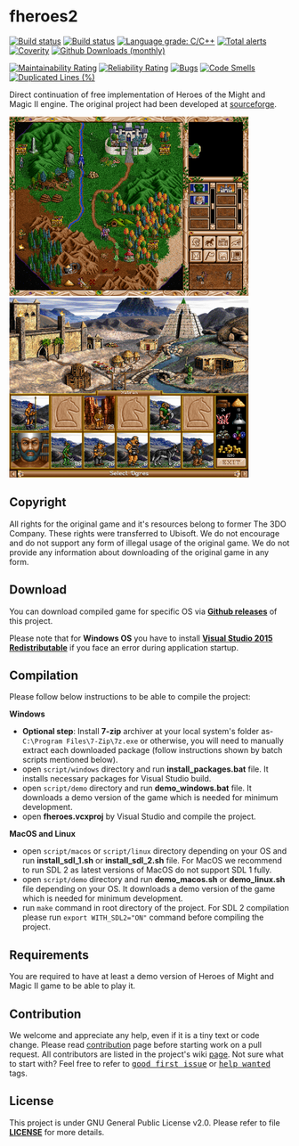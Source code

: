 fheroes2
======
[![Build status](https://travis-ci.org/ihhub/fheroes2.svg?branch=master)](https://travis-ci.org/ihhub/fheroes2) [![Build status](https://ci.appveyor.com/api/projects/status/ih6cw0yr1yuxf4ll?svg=true)](https://ci.appveyor.com/project/ihhub/fheroes2) [![Language grade: C/C++](https://img.shields.io/lgtm/grade/cpp/g/ihhub/fheroes2.svg?logo=lgtm&logoWidth=18)](https://lgtm.com/projects/g/ihhub/fheroes2/context:cpp) [![Total alerts](https://img.shields.io/lgtm/alerts/g/ihhub/fheroes2.svg?logo=lgtm&logoWidth=18)](https://lgtm.com/projects/g/ihhub/fheroes2/alerts/) [![Coverity](https://img.shields.io/coverity/scan/19630.svg)](https://scan.coverity.com/projects/ihhub-fheroes2) [![Github Downloads (monthly)](https://img.shields.io/github/downloads/ihhub/fheroes2/total.svg)]()

[![Maintainability Rating](https://sonarcloud.io/api/project_badges/measure?project=ihhub_fheroes2&metric=sqale_rating)](https://sonarcloud.io/dashboard?id=ihhub_fheroes2) [![Reliability Rating](https://sonarcloud.io/api/project_badges/measure?project=ihhub_fheroes2&metric=reliability_rating)](https://sonarcloud.io/dashboard?id=ihhub_fheroes2) [![Bugs](https://sonarcloud.io/api/project_badges/measure?project=ihhub_fheroes2&metric=bugs)](https://sonarcloud.io/dashboard?id=ihhub_fheroes2) [![Code Smells](https://sonarcloud.io/api/project_badges/measure?project=ihhub_fheroes2&metric=code_smells)](https://sonarcloud.io/dashboard?id=ihhub_fheroes2) [![Duplicated Lines (%)](https://sonarcloud.io/api/project_badges/measure?project=ihhub_fheroes2&metric=duplicated_lines_density)](https://sonarcloud.io/dashboard?id=ihhub_fheroes2)

Direct continuation of free implementation of Heroes of the Might and Magic II engine. The original project had been developed at [sourceforge](https://sourceforge.net/projects/fheroes2/).

<img src="files/images/screenshots/screenshot_world_map.png?raw=true" width="430"> <img src="files/images/screenshots/screenshot_castle.png?raw=true" width="430">

Copyright
---------------------------
All rights for the original game and it's resources belong to former The 3DO Company. These rights were transferred to Ubisoft. We do not encourage and do not support any form of illegal usage of the original game. We do not provide any information about downloading of the original game in any form.

Download
---------------------------
You can download compiled game for specific OS via [**Github releases**](https://github.com/ihhub/fheroes2/releases) of this project.

Please note that for **Windows OS** you have to install [**Visual Studio 2015 Redistributable**](https://www.microsoft.com/en-sg/download/details.aspx?id=48145) if you face an error during application startup.

Compilation
---------------------------
Please follow below instructions to be able to compile the project:

**Windows**
- **Optional step**: Install **7-zip** archiver at your local system's folder as- `C:\Program Files\7-Zip\7z.exe` or otherwise, you will need to manually extract each downloaded package (follow instructions shown by batch scripts mentioned below).
- open `script/windows` directory and run **install_packages.bat** file. It installs necessary packages for Visual Studio build.
- open `script/demo` directory and run **demo_windows.bat** file. It downloads a demo version of the game which is needed for minimum development.
- open **fheroes.vcxproj** by Visual Studio and compile the project.

**MacOS and Linux**
- open `script/macos` or `script/linux` directory depending on your OS and run **install_sdl_1.sh** or **install_sdl_2.sh** file. For MacOS we recommend to run SDL 2 as latest versions of MacOS do not support SDL 1 fully.
- open `script/demo` directory and run **demo_macos.sh** or **demo_linux.sh** file depending on your OS. It downloads a demo version of the game which is needed for minimum development.
- run `make` command in root directory of the project. For SDL 2 compilation please run `export WITH_SDL2="ON"` command before compiling the project.

Requirements
---------------------------
You are required to have at least a demo version of Heroes of Might and Magic II game to be able to play it.

Contribution
---------------------------
We welcome and appreciate any help, even if it is a tiny text or code change. Please read [contribution](https://github.com/ihhub/fheroes2/blob/master/CONTRIBUTING.md) page before starting work on a pull request. All contributors are listed in the project's wiki [page](https://github.com/ihhub/fheroes2/wiki/Contributors). 
Not sure what to start with? Feel free to refer to <kbd>[good first issue](https://github.com/ihhub/fheroes2/issues?q=is%3Aissue+is%3Aopen+label%3A%22good+first+issue%22)</kbd> or <kbd>[help wanted](https://github.com/ihhub/fheroes2/issues?q=is%3Aissue+is%3Aopen+label%3A%22help+wanted%22)</kbd> tags.

License
---------------------------
This project is under GNU General Public License v2.0. Please refer to file [**LICENSE**](https://github.com/ihhub/fheroes2/blob/master/LICENSE) for more details.
